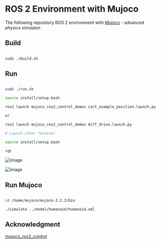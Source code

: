 # ROS 2 Environment with Mujoco


The following repository ROS 2 environment with [Mujoco](https://mujoco.org/) - advanced physics simulator.

## Build


```bash

sudo ./build.sh

```


## Run

```bash

sudo ./run.sh

```

```bash
source install/setup.bash

ros2 launch mujoco_ros2_control_demos cart_example_position.launch.py

or

ros2 launch mujoco_ros2_control_demos diff_drive.launch.py
```

```bash
# Launch other terminal

source install/setup.bash

rqt
```

![image](https://github.com/user-attachments/assets/0c720c01-bd2c-4e9b-a4d8-2ceec33101f7)


![image](https://github.com/user-attachments/assets/3032c9ca-cd39-4291-80ba-9ec4dba189da)


## Run Mujoco 

```bash

cd /home/mujoco/mujoco-3.2.2/bin

./simulate ../model/humanoid/humanoid.xml
```


## Acknowledgment

[mujoco_ros2_control](https://github.com/sangteak601/mujoco_ros2_control)
